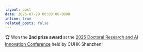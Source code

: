 ```yaml
---
layout: post
date: 2025-07-20 00:00:00-0000
inline: true
related_posts: false
---
```


🏆 Won the **2nd prize award** at the [2025 Doctoral Research and AI Innovation Conference](https://mp.weixin.qq.com/s/73v_yBba2D4MIedXZ1IZKg) held by CUHK-Shenzhen!